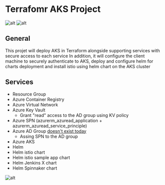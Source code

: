 # Terrafomr AKS Project

![alt](https://dev.azure.com/jungopro/Terraform/_apis/build/status/Terraform) ![alt](https://vsrm.dev.azure.com/jungopro/_apis/public/Release/badge/2d4b16f3-b3f8-4c2a-90d1-b25057964e1a/1/1)

## General

This projet will deploy AKS in Terraform alongside supporting services with secure access to each service 
In addition, it will configure the client machine to securely authenticate to AKS, deploy and configure helm for charts deployment and install istio using helm chart on the AKS cluster

## Services

- Resource Group
- Azure Container Registry
- Azure Virtual Network
- Azure Key Vault
  - Grant "read" access to the AD group using KV policy
- Azure SPN (azurerm_azuread_application + azurerm_azuread_service_principle)
- Azure AD Group [doesn't exist today](https://github.com/terraform-providers/terraform-provider-azurerm/issues/1151)
  - Assing SPN to the AD group
- Azure AKS
- Helm
- Helm istio chart
- Helm istio sample app chart
- Helm Jenkins X chart
- Helm Spinnaker chart


![alt](https://img.shields.io/github/release/jungopro/terraform.svg)